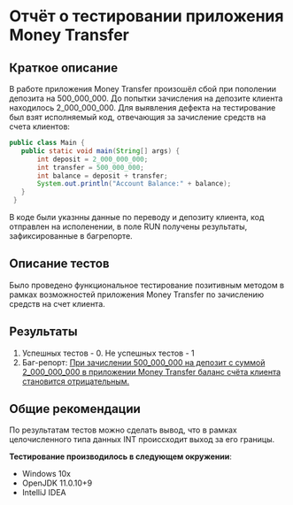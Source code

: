 # **Отчёт о тестировании приложения Money Transfer**

## Краткое описание

В работе приложения Money Transfer произошёл сбой при пополении депозита на 500_000_000. До попытки зачисления на депозите клиента находилось 2_000_000_000. Для выявления дефекта на тестирование был взят исполняемый код, отвечающия за зачисление средств на счета клиентов:
 ```java
public class Main {
    public static void main(String[] args) {
        int deposit = 2_000_000_000;
        int transfer = 500_000_000;
        int balance = deposit + transfer;
        System.out.println("Account Balance:" + balance);
    }
  }
```
В коде были указнны данные по переводу и депозиту клиента, код отправлен на исполенении, в поле RUN получены результаты, зафиксированные в багрепорте.

## Описание тестов

Было проведено функциональное тестирование позитивным методом в рамках возможностей приложения Money Transfer по зачислению средств на счет клиента.

## Результаты

1. Успешных тестов - 0. Не успешных тестов - 1
2. Баг-репорт: [При зачислении 500_000_000 на депозит с суммой 2_000_000_000 в приложении Money Transfer баланс счёта клиента становится отрицательным.](https://github.com/maxim-valov/MoneyTransfer/issues/1)

## Общие рекомендации

По результатам тестов можно сделать вывод, что в рамках целочисленного типа данных INT происсходит выход за его границы.

**Тестирование производилось в следующем окружении**:

* Windows 10x
* OpenJDK 11.0.10+9
* IntelliJ IDEA
